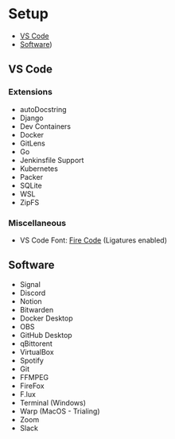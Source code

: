 # Setup
- [VS Code](https://github.com/Cornelij/Setup/blob/main/README.md#vs-code) <br>
- [Software](https://github.com/Cornelij/Setup/blob/main/README.md#software))


## VS Code

### Extensions
- autoDocstring
- Django
- Dev Containers
- Docker
- GitLens
- Go
- Jenkinsfile Support
- Kubernetes
- Packer
- SQLite
- WSL
- ZipFS

### Miscellaneous
- VS Code Font: [Fire Code](https://github.com/tonsky/FiraCode) (Ligatures enabled)

## Software
- Signal
- Discord
- Notion
- Bitwarden
- Docker Desktop
- OBS
- GitHub Desktop
- qBittorent
- VirtualBox
- Spotify
- Git
- FFMPEG
- FireFox
- F.lux
- Terminal (Windows)
- Warp (MacOS - Trialing)
- Zoom
- Slack
